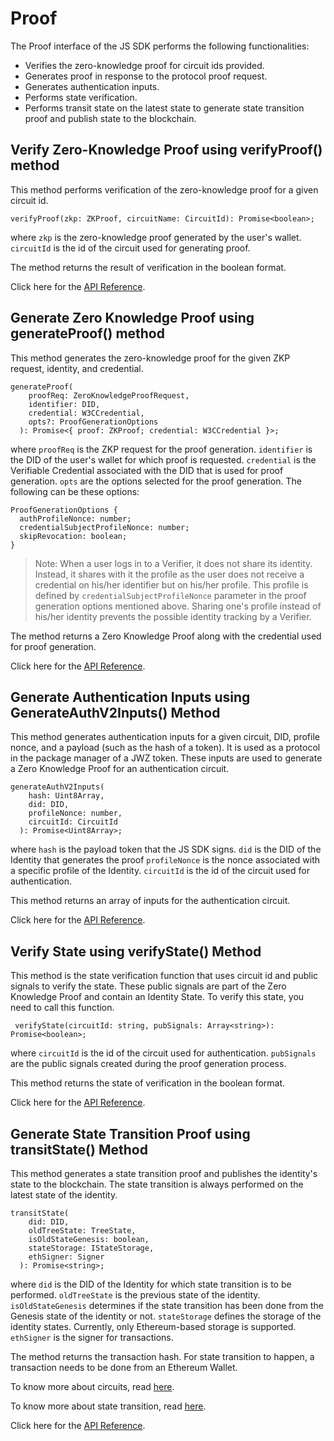 # Proof

The Proof interface of the JS SDK performs the following functionalities:

- Verifies the zero-knowledge proof for circuit ids provided.
- Generates proof in response to the protocol proof request.
- Generates authentication inputs.
- Performs state verification.
- Performs transit state on the latest state to generate state transition proof and publish state to the blockchain. 

## Verify Zero-Knowledge Proof using verifyProof() method

This method performs verification of the zero-knowledge proof for a given circuit id. 

```
verifyProof(zkp: ZKProof, circuitName: CircuitId): Promise<boolean>;
```
where `zkp` is the zero-knowledge proof generated by the user's wallet.
`circuitId` is the id of the circuit used for generating proof. 

The method returns the result of verification in the boolean format.  

Click here for the <a href="https://0xpolygonid.github.io/js-sdk-tutorials/docs/api/js-sdk.proofservice.verifyproof#proofserviceverifyproof-method" target="_blank">API Reference</a>.

## Generate Zero Knowledge Proof using generateProof() method

This method generates the zero-knowledge proof for the given ZKP request, identity, and credential.  

```
generateProof(
    proofReq: ZeroKnowledgeProofRequest,
    identifier: DID,
    credential: W3CCredential,
    opts?: ProofGenerationOptions
  ): Promise<{ proof: ZKProof; credential: W3CCredential }>;
```
where `proofReq` is the ZKP request for the proof generation.
`identifier` is the DID of the user's wallet for which proof is requested.
`credential` is the Verifiable Credential associated with the DID that is used for proof generation. 
`opts` are the options selected for the proof generation. The following can be these options:

```
ProofGenerationOptions {
  authProfileNonce: number;
  credentialSubjectProfileNonce: number;
  skipRevocation: boolean;
}
```
> Note: When a user logs in to a Verifier, it does not share its identity. Instead, it shares with it the profile as the user does not receive a credential on his/her identifier but on his/her profile. This profile is defined by `credentialSubjectProfileNonce` parameter in the proof generation options mentioned above. Sharing one's profile instead of his/her identity prevents the possible identity tracking by a Verifier. 

The method returns a Zero Knowledge Proof along with the credential used for proof generation. 

Click here for the <a href="https://0xpolygonid.github.io/js-sdk-tutorials/docs/api/js-sdk.proofservice.generateproof#proofservicegenerateproof-method" target="_blank">API Reference</a>.


## Generate Authentication Inputs using GenerateAuthV2Inputs() Method

This method generates authentication inputs for a given circuit, DID, profile nonce, and a payload (such as the hash of a token). It is used as a protocol in the package manager of a JWZ token. These inputs are used to generate a Zero Knowledge Proof for an authentication circuit. 

```
generateAuthV2Inputs(
    hash: Uint8Array,
    did: DID,
    profileNonce: number,
    circuitId: CircuitId
  ): Promise<Uint8Array>; 
``` 
where `hash` is the payload token that the JS SDK signs.
`did` is the DID of the Identity that generates the proof
`profileNonce` is the nonce associated with a specific profile of the Identity. 
`circuitId` is the id of the circuit used for authentication. 

This method returns an array of inputs for the authentication circuit. 

Click here for the <a href="https://0xpolygonid.github.io/js-sdk-tutorials/docs/api/js-sdk.proofservice.generateauthv2inputs#proofservicegenerateauthv2inputs-method" target="_blank">API Reference</a>.


## Verify State using verifyState() Method

This method is the state verification function that uses circuit id and public signals to verify the state. These public signals are part of the Zero Knowledge Proof and contain an Identity State. To verify this state, you need to call this function. 

```
 verifyState(circuitId: string, pubSignals: Array<string>): Promise<boolean>;
```
where `circuitId` is the id of the circuit used for authentication. 
`pubSignals` are the public signals created during the proof generation process. 

This method returns the state of verification in the boolean format. 

Click here for the <a href="https://0xpolygonid.github.io/js-sdk-tutorials/docs/api/js-sdk.proofservice.verifystate#proofserviceverifystate-method" target="_blank">API Reference</a>.


## Generate State Transition Proof using transitState() Method

This method generates a state transition proof and publishes the identity's state to the blockchain. The state transition is always performed on the latest state of the identity.

```
transitState(
    did: DID,
    oldTreeState: TreeState,
    isOldStateGenesis: boolean,
    stateStorage: IStateStorage,
    ethSigner: Signer
  ): Promise<string>;
```

where `did` is the DID of the Identity for which state transition is to be performed. 
`oldTreeState` is the previous state of the identity.
`isOldStateGenesis` determines if the state transition has been done from the Genesis state of the identity or not. 
`stateStorage` defines the storage of the identity states. Currently, only Ethereum-based storage is supported. 
`ethSigner` is the signer for transactions. 

The method returns the transaction hash. For state transition to happen, a transaction needs to be done from an Ethereum Wallet. 

To know more about circuits, read [here](https://docs.iden3.io/protocol/main-circuits/). 

To know more about state transition, read [here](https://docs.iden3.io/getting-started/state-transition/state-transition/).

Click here for the <a href="https://0xpolygonid.github.io/js-sdk-tutorials/docs/api/js-sdk.proofservice.transitstate#proofservicetransitstate-method" target="_blank">API Reference</a>.

